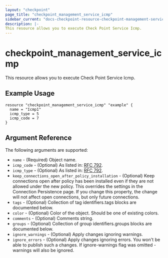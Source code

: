 ```yaml
---
layout: "checkpoint"
page_title: "checkpoint_management_service_icmp"
sidebar_current: "docs-checkpoint-resource-checkpoint-management-service-icmp"
description: |-
This resource allows you to execute Check Point Service Icmp.
---
```


# checkpoint_management_service_icmp

This resource allows you to execute Check Point Service Icmp.

## Example Usage


```hcl
resource "checkpoint_management_service_icmp" "example" {
  name = "Icmp1"
  icmp_type = 5
  icmp_code = 7
}
```

## Argument Reference

The following arguments are supported:

* `name` - (Required) Object name. 
* `icmp_code` - (Optional) As listed in: <a href="http://www.iana.org/assignments/icmp-parameters" target="_blank">RFC 792</a>. 
* `icmp_type` - (Optional) As listed in: <a href="http://www.iana.org/assignments/icmp-parameters" target="_blank">RFC 792</a>. 
* `keep_connections_open_after_policy_installation` - (Optional) Keep connections open after policy has been installed even if they are not allowed under the new policy. This overrides the settings in the Connection Persistence page. If you change this property, the change will not affect open connections, but only future connections. 
* `tags` - (Optional) Collection of tag identifiers.tags blocks are documented below.
* `color` - (Optional) Color of the object. Should be one of existing colors. 
* `comments` - (Optional) Comments string. 
* `groups` - (Optional) Collection of group identifiers.groups blocks are documented below.
* `ignore_warnings` - (Optional) Apply changes ignoring warnings. 
* `ignore_errors` - (Optional) Apply changes ignoring errors. You won't be able to publish such a changes. If ignore-warnings flag was omitted - warnings will also be ignored. 
